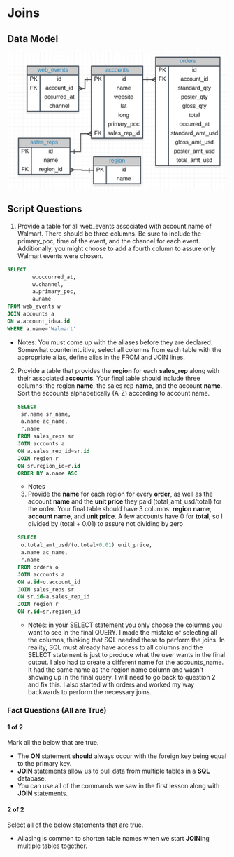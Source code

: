# Joins

## Data Model

![Alt text](/images/data_model_udemy_course.png?raw=true "Data Model")

## Script Questions

1. Provide a table for all web_events associated with account name of Walmart. There should be three columns. Be sure to include the primary_poc, time of the event, and the channel for each event. Additionally, you might choose to add a fourth column to assure only Walmart events were chosen. 

```SQL
SELECT 
        w.occurred_at,
        w.channel, 
        a.primary_poc,
        a.name
FROM web_events w
JOIN accounts a
ON w.account_id=a.id
WHERE a.name='Walmart'


```

- Notes: You must come up with the aliases before they are declared. Somewhat counterintuitive, select all columns from each table with the appropriate alias, define alias in the FROM and JOIN lines.

2. Provide a table that provides the **region** for each **sales_rep** along with their associated **accounts**.  Your final table should include three columns: the region **name**, the sales rep **name**, and the account **name**. Sort the accounts alphabetically (A-Z) according to account name. 

   ```SQL
   SELECT 
   	sr.name sr_name,
   	a.name ac_name,
   	r.name
   FROM sales_reps sr
   JOIN accounts a
   ON a.sales_rep_id=sr.id
   JOIN region r
   ON sr.region_id=r.id
   ORDER BY a.name ASC
   ```

   - Notes

   3. Provide the **name** for each region for every **order**, as well as the account **name** and the **unit price** they paid (total_amt_usd/total) for the order.  Your final table should have 3 columns: **region name**, **account name**, and **unit price**.  A few accounts have 0 for **total**, so I divided by (total + 0.01) to assure not dividing by zero

   ```SQL
   SELECT 
   	o.total_amt_usd/(o.total+0.01) unit_price,
   	a.name ac_name,
   	r.name
   FROM orders o
   JOIN accounts a
   ON a.id=o.account_id
   JOIN sales_reps sr
   ON sr.id=a.sales_rep_id
   JOIN region r
   ON r.id=sr.region_id
   ```

   - Notes: in your SELECT statement you only choose the columns you want to see in the final QUERY. I made the mistake of selecting all the columns, thinking that SQL needed these to perform the joins. In reality, SQL must already have access to all columns and the SELECT statement is just to produce what the user wants in the final output. I also had to create a different name for the accounts_name. It had the same name as the region name column and wasn't showing up in the final query. I will need to go back to question 2 and fix this. I also started with orders and worked my way backwards to perform the necessary joins.

### Fact Questions (All are True)

#### 1 of 2

Mark all the below that are true.  

- The **ON** statement **should** always occur with the foreign key being equal to the primary key.
- **JOIN** statements allow us to pull data from multiple tables in a **SQL** database.
- You can use all of the commands we saw in the first lesson along with **JOIN** statements.

#### 2 of 2

Select all of the below statements that are true.

- Aliasing is common to shorten table names when we start **JOIN**ing multiple tables together.  
